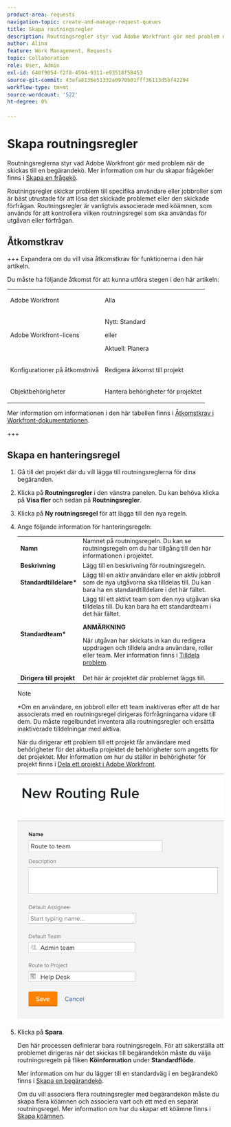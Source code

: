 ```yaml
---
product-area: requests
navigation-topic: create-and-manage-request-queues
title: Skapa routningsregler
description: Routningsregler styr vad Adobe Workfront gör med problem när de skickas till en frågekö. Mer information om hur du skapar begärandeköer finns i Skapa en begärandekö.
author: Alina
feature: Work Management, Requests
topic: Collaboration
role: User, Admin
exl-id: 640f9054-f2f8-4594-9311-e93518f58453
source-git-commit: 43afa8136e51332a0970b01fff36113d5bf42294
workflow-type: tm+mt
source-wordcount: '522'
ht-degree: 0%

---
```


# Skapa routningsregler

<!-- Audited: 12/2023 -->

Routningsreglerna styr vad Adobe Workfront gör med problem när de skickas till en begärandekö. Mer information om hur du skapar frågeköer finns i [Skapa en frågekö](../../../manage-work/requests/create-and-manage-request-queues/create-request-queue.md).

Routningsregler skickar problem till specifika användare eller jobbroller som är bäst utrustade för att lösa det skickade problemet eller den skickade förfrågan. Routningsregler är vanligtvis associerade med köämnen, som används för att kontrollera vilken routningsregel som ska användas för utgåvan eller förfrågan.

## Åtkomstkrav

+++ Expandera om du vill visa åtkomstkrav för funktionerna i den här artikeln.

<!--drafted - replace the table at P&P:

<table style="table-layout:auto"> 
 <col> 
 <col> 
 <tbody> 
  <tr> 
   <td role="rowheader">Adobe Workfront plan*</td> 
   <td> <p>Any </p> </td> 
  </tr> 
  <tr> 
   <td role="rowheader">Adobe Workfront license*</td> 
   <td> <p>Current license: Standard </p> 
   Or
   <p>Legacy license: Plan </p> </td> 
  </tr> 
  <tr> 
   <td role="rowheader">Access level configurations*</td> 
   <td> <p>Edit access to Projects</p> <p><b>NOTE</b>
   
   If you still don't have access, ask your Workfront administrator if they set additional restrictions in your access level. For information on how a Workfront administrator can modify your access level, see <a href="../../../administration-and-setup/add-users/configure-and-grant-access/create-modify-access-levels.md" class="MCXref xref">Create or modify custom access levels</a>.</p> </td> 
  </tr> 
  <tr> 
   <td role="rowheader">Object permissions</td> 
   <td> <p> Manage permissions to the project</p> <p>For information on requesting additional access, see <a href="../../../workfront-basics/grant-and-request-access-to-objects/request-access.md" class="MCXref xref">Request access to objects </a>.</p> </td> 
  </tr> 
 </tbody> 
</table>
-->

Du måste ha följande åtkomst för att kunna utföra stegen i den här artikeln:

<table style="table-layout:auto"> 
 <col> 
 <col> 
 <tbody> 
  <tr> 
   <td role="rowheader">Adobe Workfront</td> 
   <td> <p>Alla </p> </td> 
  </tr> 
  <tr> 
   <td role="rowheader">Adobe Workfront-licens</td> 
   <td>
    <p>Nytt: Standard</p>
    <p>eller</p>
    <p>Aktuell: Planera</p></td> 
  </tr> 
  <tr> 
   <td role="rowheader">Konfigurationer på åtkomstnivå</td> 
   <td> <p>Redigera åtkomst till projekt</p> </td> 
  </tr> 
  <tr> 
   <td role="rowheader">Objektbehörigheter</td> 
   <td> <p> Hantera behörigheter för projektet</p> </td> 
  </tr> 
 </tbody> 
</table>

Mer information om informationen i den här tabellen finns i [Åtkomstkrav i Workfront-dokumentationen](/help/quicksilver/administration-and-setup/add-users/access-levels-and-object-permissions/access-level-requirements-in-documentation.md).

+++

## Skapa en hanteringsregel

1. Gå till det projekt där du vill lägga till routningsreglerna för dina begäranden.
1. Klicka på **Routningsregler** i den vänstra panelen. Du kan behöva klicka på **Visa fler** och sedan på **Routningsregler**.
1. Klicka på **Ny routningsregel** för att lägga till den nya regeln.
1. Ange följande information för hanteringsregeln:

   <table style="table-layout:auto"> 
    <col> 
    <col> 
    <thead> 
     </thead> 
    <tbody> 
     <tr> 
      <td role="rowheader"><strong>Namn</strong> </td> 
      <td>Namnet på routningsregeln. Du kan se routningsregeln om du har tillgång till den här informationen i projektet.</td> 
     </tr> 
     <tr> 
      <td role="rowheader"><strong>Beskrivning</strong> </td> 
      <td>Lägg till en beskrivning för routningsregeln.</td> 
     </tr> 
     <tr> 
      <td role="rowheader"><strong>Standardtilldelare*</strong> </td> 
      <td>Lägg till en aktiv användare eller en aktiv jobbroll som de nya utgåvorna ska tilldelas till. Du kan bara ha en standardtilldelare i det här fältet. </td> 
     </tr> 
     <tr> 
      <td role="rowheader"><strong>Standardteam*</strong> </td> 
      <td>Lägg till ett aktivt team som den nya utgåvan ska tilldelas till. Du kan bara ha ett standardteam i det här fältet.

   <p><b>ANMÄRKNING</b></p>

   När utgåvan har skickats in kan du redigera uppdragen och tilldela andra användare, roller eller team. Mer information finns i <a href="../../../manage-work/issues/manage-issues/assign-issues.md">Tilldela problem</a>.

   </td> 
     </tr> 
     <tr> 
      <td role="rowheader"><strong>Dirigera till projekt</strong> </td> 
      <td>Det här är projektet där problemet läggs till.</td> 
     </tr> 
    </tbody> 
   </table>

   >[!NOTE]
   >
   >*Om en användare, en jobbroll eller ett team inaktiveras efter att de har associerats med en routningsregel dirigeras förfrågningarna vidare till dem. Du måste regelbundet inventera alla routningsregler och ersätta inaktiverade tilldelningar med aktiva.

   När du dirigerar ett problem till ett projekt får användare med behörigheter för det aktuella projektet de behörigheter som angetts för det projektet. Mer information om hur du ställer in behörigheter för projekt finns i [Dela ett projekt i Adobe Workfront](../../../workfront-basics/grant-and-request-access-to-objects/share-a-project.md).

   ![Ny ruta för routningsregel](assets/new-routing-rule-box.png)

1. Klicka på **Spara**.

   Den här processen definierar bara routningsregeln. För att säkerställa att problemet dirigeras när det skickas till begärandekön måste du välja routningsregeln på fliken **Köinformation** under **Standardflöde**.

   Mer information om hur du lägger till en standardväg i en begärandekö finns i [Skapa en begärandekö](../../../manage-work/requests/create-and-manage-request-queues/create-request-queue.md).

   Om du vill associera flera routningsregler med begärandekön måste du skapa flera köämnen och associera vart och ett med en separat routningsregel. Mer information om hur du skapar ett köämne finns i [Skapa köämnen](../../../manage-work/requests/create-and-manage-request-queues/create-queue-topics.md).
